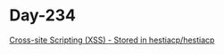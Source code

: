 # Day-234

[Cross-site Scripting (XSS) - Stored in hestiacp/hestiacp](https://huntr.dev/bounties/508d1d21-c45d-47ff-833f-50c671882e51/)
